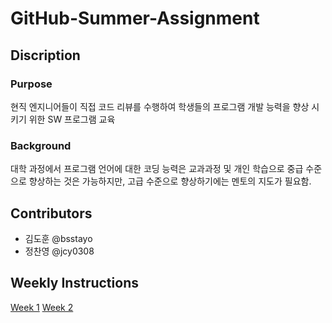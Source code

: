# GitHub-Summer-Assignment

## Discription
### Purpose
현직 엔지니어들이 직접 코드 리뷰를 수행하여 학생들의 프로그램 개발 능력을 향상 시키기 위한 SW 프로그램 교육

### Background
대학 과정에서 프로그램 언어에 대한 코딩 능력은 교과과정 및 개인 학습으로 중급 수준으로 향상하는 것은 가능하지만, 고급 수준으로 향상하기에는 멘토의 지도가 필요함.

## Contributors
 - 김도훈 @bsstayo
 - 정찬영 @jcy0308
 
## Weekly Instructions
[Week 1](./instructions/Week1.md)
[Week 2](./instructions/Week2.md)